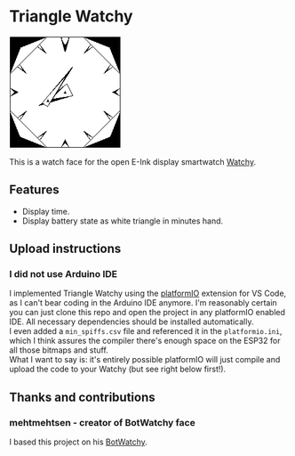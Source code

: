 # Triangle Watchy

![alt text](watchface.gif "This is what you will get")

This is a watch face for the open E-Ink display smartwatch [Watchy](https://watchy.sqfmi.com/).

## Features

- Display time.
- Display battery state as white triangle in minutes hand.

## Upload instructions

### I did not use Arduino IDE

I implemented Triangle Watchy using the [platformIO](https://platformio.org/) extension for VS Code, as I can't bear coding in the Arduino IDE anymore. I'm reasonably certain you can just clone this repo and open the project in any platformIO enabled IDE. All necessary dependencies should be installed automatically.  
I even added a `min_spiffs.csv` file and referenced it in the `platformio.ini`, which I think assures the compiler there's enough space on the ESP32 for all those bitmaps and stuff.  
What I want to say is: it's entirely possible platformIO will just compile and upload the code to your Watchy (but see right below first!).

## Thanks and contributions

### mehtmehtsen - creator of BotWatchy face

I based this project on his [BotWatchy](https://github.com/mehtmehtsen/BotWatchy).
